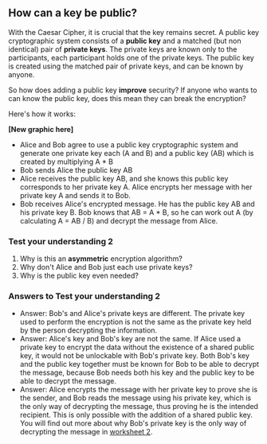 ## How can a key be public?

With the Caesar Cipher, it is crucial that the key remains secret. A public key cryptographic system consists of a **public key** and a matched (but non identical) pair of **private keys**. The private keys are known only to the participants, each participant holds one of the private keys. The public key is created using the matched pair of private keys, and can be known by anyone.

So how does adding a public key __improve__ security? If anyone who wants to can know the public key, does this mean they can break the encryption?

Here's how it works:

**[New graphic here]**

- Alice and Bob agree to use a public key cryptographic system and generate one private key each (A and B) and a public key (AB) which is created by multiplying A * B
- Bob sends Alice the public key AB
- Alice receives the public key AB, and she knows this public key corresponds to her private key A. Alice encrypts her message with her private key A and sends it to Bob.
- Bob receives Alice's encrypted message. He has the public key AB and his private key B. Bob knows that AB = A * B, so he can work out A (by calculating A = AB / B) and decrypt the message from Alice.

### Test your understanding 2
1. Why is this an **asymmetric** encryption algorithm?
1. Why don't Alice and Bob just each use private keys?
1. Why is the public key even needed?

### Answers to Test your understanding 2
- Answer: Bob's and Alice's private keys are different. The private key used to perform the encryption is not the same as the private key held by the person decrypting the information.
- Answer: Alice's key and Bob's key are not the same. If Alice used a private key to encrypt the data without the existence of a shared public key, it would not be unlockable with Bob's private key. Both Bob's key and the public key together must be known for Bob to be able to decrypt the message, because Bob needs both his key and the public key to be able to decrypt the message.
- Answer: Alice encrypts the message with her private key to prove she is the sender, and Bob reads the message using his private key, which is the only way of decrypting the message, thus proving he is the intended recipient. This is only possible with the addition of a shared public key. You will find out more about why Bob's private key is the only way of decrypting the message in [worksheet 2](worksheet2.md).
